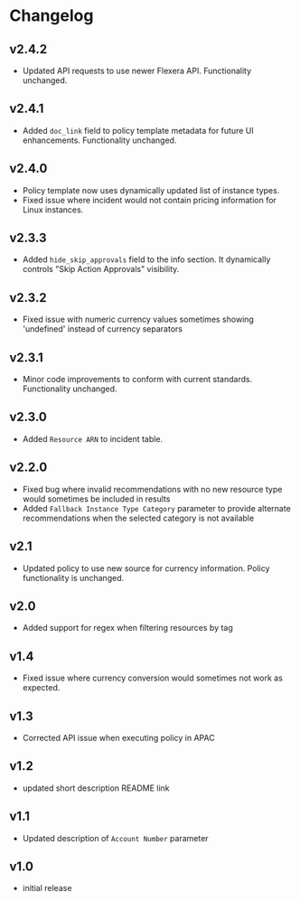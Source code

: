 # Changelog

## v2.4.2

- Updated API requests to use newer Flexera API. Functionality unchanged.

## v2.4.1

- Added `doc_link` field to policy template metadata for future UI enhancements. Functionality unchanged.

## v2.4.0

- Policy template now uses dynamically updated list of instance types.
- Fixed issue where incident would not contain pricing information for Linux instances.

## v2.3.3

- Added `hide_skip_approvals` field to the info section. It dynamically controls "Skip Action Approvals" visibility.

## v2.3.2

- Fixed issue with numeric currency values sometimes showing 'undefined' instead of currency separators

## v2.3.1

- Minor code improvements to conform with current standards. Functionality unchanged.

## v2.3.0

- Added `Resource ARN` to incident table.

## v2.2.0

- Fixed bug where invalid recommendations with no new resource type would sometimes be included in results
- Added `Fallback Instance Type Category` parameter to provide alternate recommendations when the selected category is not available

## v2.1

- Updated policy to use new source for currency information. Policy functionality is unchanged.

## v2.0

- Added support for regex when filtering resources by tag

## v1.4

- Fixed issue where currency conversion would sometimes not work as expected.

## v1.3

- Corrected API issue when executing policy in APAC

## v1.2

- updated short description README link

## v1.1

- Updated description of `Account Number` parameter

## v1.0

- initial release
